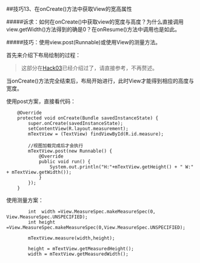 ##技巧13、在onCreate()方法中获取View的宽高属性

#####诉求：如何在onCreate()中获取view的宽度与高度？为什么直接调用view.getWidth()方法得到的确是0？在onResume()方法中调用也是如此。

#####技巧：使用view.post(Runnable)或使用View的测量方法。

首先来介绍下布局绘制的过程：

> 这部分在[Hack03](https://github.com/ElvizLai/50_Android_Hacks/blob/master/posts/Hack03_ViewGroup.md)已经介绍过了，请直接参考，不再赘述。

当onCreate()方法完全结束后，布局开始进行，此时View才能得到相应的高度与宽度。

使用post方案，直接看代码：

```
    @Override
    protected void onCreate(Bundle savedInstanceState) {
        super.onCreate(savedInstanceState);
        setContentView(R.layout.measurement);
        mTextView = (TextView) findViewById(R.id.measure);

		//视图加载完成后才会执行
        mTextView.post(new Runnable() {
            @Override
            public void run() {
                System.out.println("H:"+mTextView.getHeight() + " W:" + mTextView.getWidth());
            }
        });
    }
```

使用测量方案：

```
        int  width =View.MeasureSpec.makeMeasureSpec(0, View.MeasureSpec.UNSPECIFIED);
        int height =View.MeasureSpec.makeMeasureSpec(0,View.MeasureSpec.UNSPECIFIED);

        mTextView.measure(width,height);

        height = mTextView.getMeasuredHeight();
        width = mTextView.getMeasuredWidth();
```